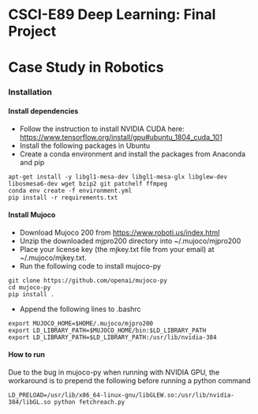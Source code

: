 # CSCI-E89 Deep Learning: Final Project
# Case Study in Robotics

### Installation


#### Install dependencies 

- Follow the instruction to install NVIDIA CUDA here: https://www.tensorflow.org/install/gpu#ubuntu_1804_cuda_101
- Install the following packages in Ubuntu
- Create a conda environment and install the packages from Anaconda and pip
```
apt-get install -y libgl1-mesa-dev libgl1-mesa-glx libglew-dev libosmesa6-dev wget bzip2 git patchelf ffmpeg
conda env create -f environment.yml
pip install -r requirements.txt
```

#### Install Mujoco
- Download Mujoco 200 from https://www.roboti.us/index.html 
- Unzip the downloaded mjpro200 directory into ~/.mujoco/mjpro200 
- Place your license key (the mjkey.txt file from your email) at ~/.mujoco/mjkey.txt.
- Run the following code to install mujoco-py
```
git clone https://github.com/openai/mujoco-py
cd mujoco-py
pip install .
```
- Append the following lines to .bashrc 
```
export MUJOCO_HOME=$HOME/.mujoco/mjpro200
export LD_LIBRARY_PATH=$MUJOCO_HOME/bin:$LD_LIBRARY_PATH
export LD_LIBRARY_PATH=$LD_LIBRARY_PATH:/usr/lib/nvidia-384
```

#### How to run
Due to the bug in mujoco-py when running with NVIDIA GPU, the workaround is to prepend the following before running a python command
```
LD_PRELOAD=/usr/lib/x86_64-linux-gnu/libGLEW.so:/usr/lib/nvidia-384/libGL.so python fetchreach.py
```
